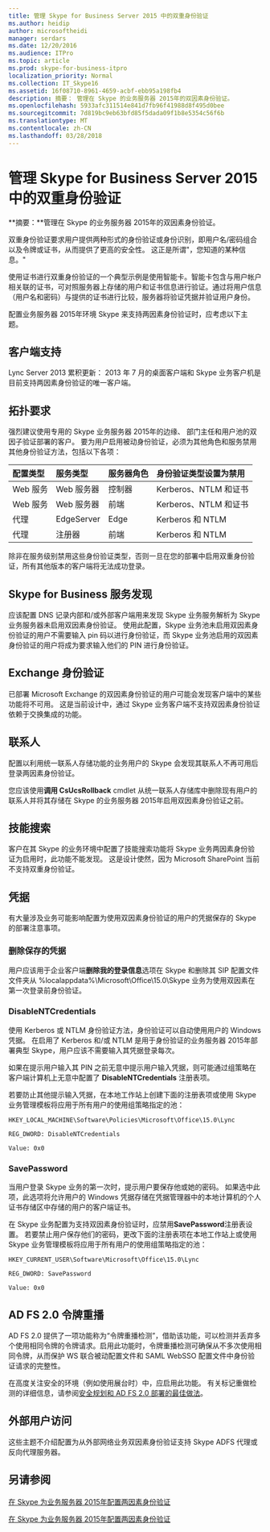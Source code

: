 ```yaml
---
title: 管理 Skype for Business Server 2015 中的双重身份验证
ms.author: heidip
author: microsoftheidi
manager: serdars
ms.date: 12/20/2016
ms.audience: ITPro
ms.topic: article
ms.prod: skype-for-business-itpro
localization_priority: Normal
ms.collection: IT_Skype16
ms.assetid: 16f08710-8961-4659-acbf-ebb95a198fb4
description: 摘要： 管理在 Skype 的业务服务器 2015年的双因素身份验证。
ms.openlocfilehash: 5933afc311514e841d7fb96f41988d8f495d0bee
ms.sourcegitcommit: 7d819bc9eb63bfd85f5dada09f1b8e5354c56f6b
ms.translationtype: MT
ms.contentlocale: zh-CN
ms.lasthandoff: 03/28/2018
---
```

# <a name="manage-two-factor-authentication-in-skype-for-business-server-2015"></a>管理 Skype for Business Server 2015 中的双重身份验证
 
**摘要：**管理在 Skype 的业务服务器 2015年的双因素身份验证。
  
双重身份验证要求用户提供两种形式的身份验证或身份识别，即用户名/密码组合以及令牌或证书，从而提供了更高的安全性。 这正是所谓"，您知道的某种信息。" 
  
使用证书进行双重身份验证的一个典型示例是使用智能卡。智能卡包含与用户帐户相关联的证书，可对照服务器上存储的用户和证书信息进行验证。通过将用户信息（用户名和密码）与提供的证书进行比较，服务器将验证凭据并验证用户身份。
  
配置业务服务器 2015年环境 Skype 来支持两因素身份验证时，应考虑以下主题。
  
## <a name="client-support"></a>客户端支持

Lync Server 2013 累积更新： 2013 年 7 月的桌面客户端和 Skype 业务客户机是目前支持两因素身份验证的唯一客户端。
  
## <a name="topology-requirements"></a>拓扑要求

强烈建议使用专用的 Skype 业务服务器 2015年的边缘、 部门主任和用户池的双因子验证部署的客户。 要为用户启用被动身份验证，必须为其他角色和服务禁用其他身份验证方法，包括以下各项：
  
|**配置类型**|**服务类型**|**服务器角色**|**身份验证类型设置为禁用**|
|:-----|:-----|:-----|:-----|
|Web 服务  <br/> |Web 服务器  <br/> |控制器  <br/> |Kerberos、NTLM 和证书  <br/> |
|Web 服务  <br/> |Web 服务器  <br/> |前端  <br/> |Kerberos、NTLM 和证书  <br/> |
|代理  <br/> |EdgeServer  <br/> |Edge  <br/> |Kerberos 和 NTLM  <br/> |
|代理  <br/> |注册器  <br/> |前端  <br/> |Kerberos 和 NTLM  <br/> |
   
除非在服务级别禁用这些身份验证类型，否则一旦在您的部署中启用双重身份验证，所有其他版本的客户端将无法成功登录。
  
## <a name="skype-for-business-service-discovery"></a>Skype for Business 服务发现

应该配置 DNS 记录内部和/或外部客户端用来发现 Skype 业务服务解析为 Skype 业务服务器未启用双因素身份验证。 使用此配置，Skype 业务池未启用双因素身份验证的用户不需要输入 pin 码以进行身份验证，而 Skype 业务池启用的双因素身份验证的用户将成为要求输入他们的 PIN 进行身份验证。
  
## <a name="exchange-authentication"></a>Exchange 身份验证

已部署 Microsoft Exchange 的双因素身份验证的用户可能会发现客户端中的某些功能将不可用。 这是当前设计中，通过 Skype 业务客户端不支持双因素身份验证依赖于交换集成的功能。
  
## <a name="contacts"></a>联系人

配置以利用统一联系人存储功能的业务用户的 Skype 会发现其联系人不再可用后登录两因素身份验证。
  
您应该使用**调用 CsUcsRollback** cmdlet 从统一联系人存储库中删除现有用户的联系人并将其存储在 Skype 的业务服务器 2015年启用双因素身份验证之前。
  
## <a name="skill-search"></a>技能搜索

客户在其 Skype 的业务环境中配置了技能搜索功能将 Skype 业务两因素身份验证为启用时，此功能不能发现。 这是设计使然，因为 Microsoft SharePoint 当前不支持双重身份验证。
  
## <a name="credentials"></a>凭据

有大量涉及业务可能影响配置为使用双因素身份验证的用户的凭据保存的 Skype 的部署注意事项。
  
### <a name="deleting-saved-credentials"></a>删除保存的凭据

用户应该用于企业客户端**删除我的登录信息**选项在 Skype 和删除其 SIP 配置文件文件夹从 %localappdata%\Microsoft\Office\15.0\Skype 业务为使用双因素在第一次登录前身份验证。
  
### <a name="disablentcredentials"></a>DisableNTCredentials

使用 Kerberos 或 NTLM 身份验证方法，身份验证可以自动使用用户的 Windows 凭据。 在启用了 Kerberos 和/或 NTLM 是用于身份验证的业务服务器 2015年部署典型 Skype，用户应该不需要输入其凭据登录每次。
  
如果在提示用户输入其 PIN 之前无意中提示用户输入凭据，则可能通过组策略在客户端计算机上无意中配置了 **DisableNTCredentials** 注册表项。
  
若要防止其他提示输入凭据，在本地工作站上创建下面的注册表项或使用 Skype 业务管理模板将应用于所有用户的使用组策略指定的池：
  
    HKEY_LOCAL_MACHINE\Software\Policies\Microsoft\Office\15.0\Lync
  
    REG_DWORD: DisableNTCredentials
  
    Value: 0x0
  
### <a name="savepassword"></a>SavePassword

当用户登录 Skype 业务的第一次时，提示用户要保存他或她的密码。 如果选中此项，此选项将允许用户的 Windows 凭据存储在凭据管理器中的本地计算机的个人证书存储区中存储的用户的客户端证书。
  
在 Skype 业务配置为支持双因素身份验证时，应禁用**SavePassword**注册表设置。 若要禁止用户保存他们的密码，更改下面的注册表项在本地工作站上或使用 Skype 业务管理模板将应用于所有用户的使用组策略指定的池：
  
    HKEY_CURRENT_USER\Software\Microsoft\Office\15.0\Lync
  
    REG_DWORD: SavePassword
  
    Value: 0x0
  
## <a name="ad-fs-20-token-replay"></a>AD FS 2.0 令牌重播

AD FS 2.0 提供了一项功能称为“令牌重播检测”，借助该功能，可以检测并丢弃多个使用相同令牌的令牌请求。启用此功能时，令牌重播检测可确保从不多次使用相同令牌，从而保护 WS 联合被动配置文件和 SAML WebSSO 配置文件中身份验证请求的完整性。
  
在高度关注安全的环境（例如使用展台时）中，应启用此功能。 有关标记重做检测的详细信息，请参阅[安全规划和 AD FS 2.0 部署的最佳做法](https://go.microsoft.com/fwlink/p/?LinkId=309215)。
  
## <a name="external-user-access"></a>外部用户访问

这些主题不介绍配置为从外部网络业务双因素身份验证支持 Skype ADFS 代理或反向代理服务器。
  
## <a name="see-also"></a>另请参阅

#### 

[在 Skype 为业务服务器 2015年配置两因素身份验证](configure.md)
  
[在 Skype 为业务服务器 2015年配置两因素身份验证](configure.md)


